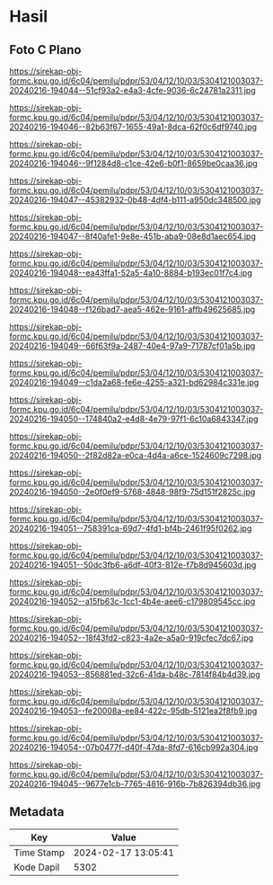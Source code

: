 # Hasil

## Foto C Plano

https://sirekap-obj-formc.kpu.go.id/6c04/pemilu/pdpr/53/04/12/10/03/5304121003037-20240216-194044--51cf93a2-e4a3-4cfe-9036-6c24781a2311.jpg

https://sirekap-obj-formc.kpu.go.id/6c04/pemilu/pdpr/53/04/12/10/03/5304121003037-20240216-194046--82b63f67-1655-49a1-8dca-62f0c6df9740.jpg

https://sirekap-obj-formc.kpu.go.id/6c04/pemilu/pdpr/53/04/12/10/03/5304121003037-20240216-194046--9f1284d8-c1ce-42e6-b0f1-8659be0caa36.jpg

https://sirekap-obj-formc.kpu.go.id/6c04/pemilu/pdpr/53/04/12/10/03/5304121003037-20240216-194047--45382932-0b48-4df4-b111-a950dc348500.jpg

https://sirekap-obj-formc.kpu.go.id/6c04/pemilu/pdpr/53/04/12/10/03/5304121003037-20240216-194047--8f40afe1-9e8e-451b-aba9-08e8d1aec654.jpg

https://sirekap-obj-formc.kpu.go.id/6c04/pemilu/pdpr/53/04/12/10/03/5304121003037-20240216-194048--ea43ffa1-52a5-4a10-8884-b193ec01f7c4.jpg

https://sirekap-obj-formc.kpu.go.id/6c04/pemilu/pdpr/53/04/12/10/03/5304121003037-20240216-194048--f126bad7-aea5-462e-9161-affb49625685.jpg

https://sirekap-obj-formc.kpu.go.id/6c04/pemilu/pdpr/53/04/12/10/03/5304121003037-20240216-194049--66f63f9a-2487-40e4-97a9-71787cf01a5b.jpg

https://sirekap-obj-formc.kpu.go.id/6c04/pemilu/pdpr/53/04/12/10/03/5304121003037-20240216-194049--c1da2a68-fe6e-4255-a321-bd62984c331e.jpg

https://sirekap-obj-formc.kpu.go.id/6c04/pemilu/pdpr/53/04/12/10/03/5304121003037-20240216-194050--174840a2-e4d8-4e79-97f1-6c10a6843347.jpg

https://sirekap-obj-formc.kpu.go.id/6c04/pemilu/pdpr/53/04/12/10/03/5304121003037-20240216-194050--2f82d82a-e0ca-4d4a-a6ce-1524609c7298.jpg

https://sirekap-obj-formc.kpu.go.id/6c04/pemilu/pdpr/53/04/12/10/03/5304121003037-20240216-194050--2e0f0ef9-5768-4848-98f9-75d151f2825c.jpg

https://sirekap-obj-formc.kpu.go.id/6c04/pemilu/pdpr/53/04/12/10/03/5304121003037-20240216-194051--758391ca-69d7-4fd1-bf4b-2461f95f0262.jpg

https://sirekap-obj-formc.kpu.go.id/6c04/pemilu/pdpr/53/04/12/10/03/5304121003037-20240216-194051--50dc3fb6-a6df-40f3-812e-f7b8d945603d.jpg

https://sirekap-obj-formc.kpu.go.id/6c04/pemilu/pdpr/53/04/12/10/03/5304121003037-20240216-194052--a15fb63c-1cc1-4b4e-aee6-c179809545cc.jpg

https://sirekap-obj-formc.kpu.go.id/6c04/pemilu/pdpr/53/04/12/10/03/5304121003037-20240216-194052--18f43fd2-c823-4a2e-a5a0-919cfec7dc67.jpg

https://sirekap-obj-formc.kpu.go.id/6c04/pemilu/pdpr/53/04/12/10/03/5304121003037-20240216-194053--856881ed-32c6-41da-b48c-7814f84b4d39.jpg

https://sirekap-obj-formc.kpu.go.id/6c04/pemilu/pdpr/53/04/12/10/03/5304121003037-20240216-194053--fe20008a-ee84-422c-95db-5121ea2f8fb9.jpg

https://sirekap-obj-formc.kpu.go.id/6c04/pemilu/pdpr/53/04/12/10/03/5304121003037-20240216-194054--07b0477f-d40f-47da-8fd7-616cb992a304.jpg

https://sirekap-obj-formc.kpu.go.id/6c04/pemilu/pdpr/53/04/12/10/03/5304121003037-20240216-194045--9677e1cb-7765-4816-916b-7b826394db36.jpg


## Metadata

| Key        | Value               |
| ---------- | ------------------- |
| Time Stamp | 2024-02-17 13:05:41 |
| Kode Dapil | 5302                |



